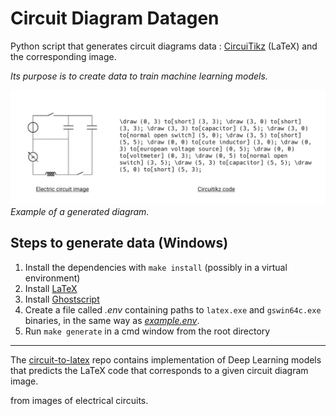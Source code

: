 # Circuit Diagram Datagen

Python script that generates circuit diagrams data : [CircuiTikz](https://ctan.org/pkg/circuitikz) (LaTeX) and the corresponding image.

_Its purpose is to create data to train machine learning models._

![Example of one generated circuit](/generated_data_example.png)
_Example of a generated diagram._


## Steps to generate data (Windows)

1. Install the dependencies with `make install` (possibly in a virtual environment)
2. Install [LaTeX](https://www.latex-project.org/get/)
3. Install [Ghostscript](https://ghostscript.com/releases/gsdnld.html)
4. Create a file called _.env_ containing paths to `latex.exe` and `gswin64c.exe` binaries, in the same way as [_example.env_](/example.env).
5. Run `make generate` in a cmd window from the root directory

---
The [circuit-to-latex](https://github.com/tim99oth99e/circuit-to-latex) repo contains implementation of Deep Learning models that predicts the LaTeX code that corresponds to a given circuit diagram image. 

from images of electrical circuits.
